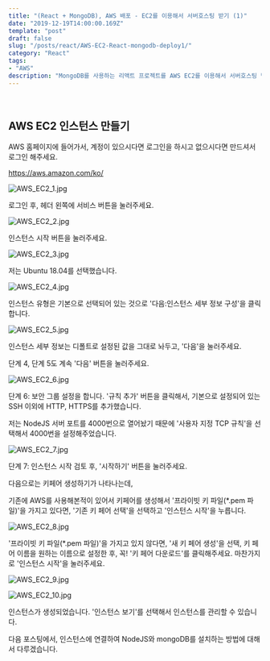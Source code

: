 ```yaml
---
title: "(React + MongoDB), AWS 배포 - EC2를 이용해서 서버호스팅 받기 (1)"
date: "2019-12-19T14:00:00.169Z"
template: "post"
draft: false
slug: "/posts/react/AWS-EC2-React-mongodb-deploy1/"
category: "React"
tags:
- "AWS"
description: "MongoDB를 사용하는 리액트 프로젝트를 AWS EC2를 이용해서 서버호스팅 받는 과정을 정리한 내용입니다."
---
```


<br>

## AWS EC2 인스턴스 만들기

AWS 홈페이지에 들어가서, 계정이 있으시다면 로그인을 하시고 없으시다면 만드셔서 로그인 해주세요.

https://aws.amazon.com/ko/

![AWS_EC2_1.jpg](/media/AWS_EC2_1.jpg)  

로그인 후, 헤더 왼쪽에 서비스 버튼을 눌러주세요.

![AWS_EC2_2.jpg](/media/AWS_EC2_2.jpg)

인스턴스 시작 버튼을 눌러주세요.

![AWS_EC2_3.jpg](/media/AWS_EC2_3.jpg)

저는 Ubuntu 18.04를 선택했습니다.

![AWS_EC2_4.jpg](/media/AWS_EC2_4.jpg)

인스턴스 유형은 기본으로 선택되어 있는 것으로 '다음:인스턴스 세부 정보 구성'을 클릭합니다.

![AWS_EC2_5.jpg](/media/AWS_EC2_5.jpg)

인스턴스 세부 정보는 디폴트로 설정된 값을 그대로 놔두고, '다음'을 눌러주세요.

단계 4, 단계 5도 계속 '다음' 버튼을 눌러주세요.

![AWS_EC2_6.jpg](/media/AWS_EC2_6.jpg)

단계 6: 보안 그룹 설정을 합니다. '규칙 추가' 버튼을 클릭해서, 기본으로 설정되어 있는 SSH 이외에 HTTP, HTTPS를 추가했습니다.

저는 NodeJS 서버 포트를 4000번으로 열어놨기 때문에 '사용자 지정 TCP 규칙'을 선택해서 4000번을 설정해주었습니다.

![AWS_EC2_7.jpg](/media/AWS_EC2_7.jpg)

단계 7: 인스턴스 시작 검토 후, '시작하기' 버튼을 눌러주세요.

다음으로는 키페어 생성하기가 나타나는데,

기존에 AWS를 사용해본적이 있어서 키페어를 생성해서 '프라이빗 키 파일(\*.pem 파일)'을 가지고 있다면, '기존 키 페어 선택'을 선택하고 '인스턴스 시작'을 누릅니다.

![AWS_EC2_8.jpg](/media/AWS_EC2_8.jpg)

'프라이빗 키 파일(\*.pem 파일)'을 가지고 있지 않다면, '새 키 페어 생성'을 선택, 키 페어 이름을 원하는 이름으로 설정한 후, 꼭! '키 페어 다운로드'를 클릭해주세요. 마찬가지로 '인스턴스 시작'을 눌러주세요.

![AWS_EC2_9.jpg](/media/AWS_EC2_9.jpg)

![AWS_EC2_10.jpg](/media/AWS_EC2_10.jpg)

인스턴스가 생성되었습니다. '인스턴스 보기'를 선택해서 인스턴스를 관리할 수 있습니다.

다음 포스팅에서, 인스턴스에 연결하여 NodeJS와 mongoDB를 설치하는 방법에 대해서 다루겠습니다.
